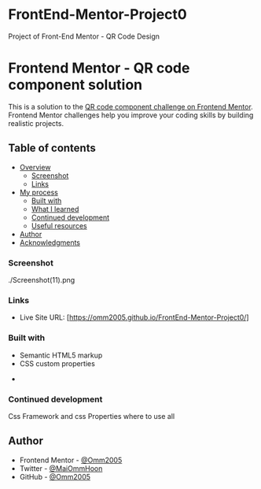 # FrontEnd-Mentor-Project0
Project of Front-End Mentor - QR Code Design
# Frontend Mentor - QR code component solution

This is a solution to the [QR code component challenge on Frontend Mentor](https://www.frontendmentor.io/challenges/qr-code-component-iux_sIO_H). Frontend Mentor challenges help you improve your coding skills by building realistic projects. 

## Table of contents

- [Overview](#overview)
  - [Screenshot](#screenshot)
  - [Links](#links)
- [My process](#my-process)
  - [Built with](#built-with)
  - [What I learned](#what-i-learned)
  - [Continued development](#continued-development)
  - [Useful resources](#useful-resources)
- [Author](#author)
- [Acknowledgments](#acknowledgments)


### Screenshot

./Screenshot(11).png

### Links
- Live Site URL: [https://omm2005.github.io/FrontEnd-Mentor-Project0/]


### Built with

- Semantic HTML5 markup
- CSS custom properties

*

### Continued development

Css Framework and css Properties where to use all


## Author

- Frontend Mentor - [@Omm2005](https://www.frontendmentor.io/profile/Omm2005)
- Twitter - [@MaiOmmHoon](https://twitter.com/MaiOmmHoon)
- GitHub - [@Omm2005](https://github.com/Omm2005)

